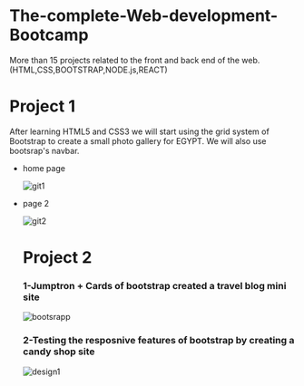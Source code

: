 # The-complete-Web-development-Bootcamp
More than 15 projects related to the front and back end of the web.(HTML,CSS,BOOTSTRAP,NODE.js,REACT)

<h1> Project 1</h1>
After learning HTML5 and CSS3 we will start using the grid system of Bootstrap to create a small photo gallery for EGYPT. 
We will also use bootsrap's navbar.
<ul>
  <li>home page 
    
    
![git1](https://user-images.githubusercontent.com/62334815/94076103-b1839d00-fdfc-11ea-9442-c4ffea2c3b75.JPG)



<li>page 2
  
  
![git2](https://user-images.githubusercontent.com/62334815/94078181-68cce380-fdfe-11ea-9a73-c8a13f8afe69.JPG)

<h1> Project 2</h2>
<h3> 1-Jumptron + Cards of bootstrap created a travel blog mini site</h3>


![bootsrapp](https://user-images.githubusercontent.com/62334815/94641906-e1daa800-02e2-11eb-92d6-b36dcf78533f.JPG)

<h3> 2-Testing the resposnive features of bootstrap by creating a candy shop site</h3>

![design1](https://user-images.githubusercontent.com/62334815/94641892-d2f3f580-02e2-11eb-8978-592f388278fa.JPG)

